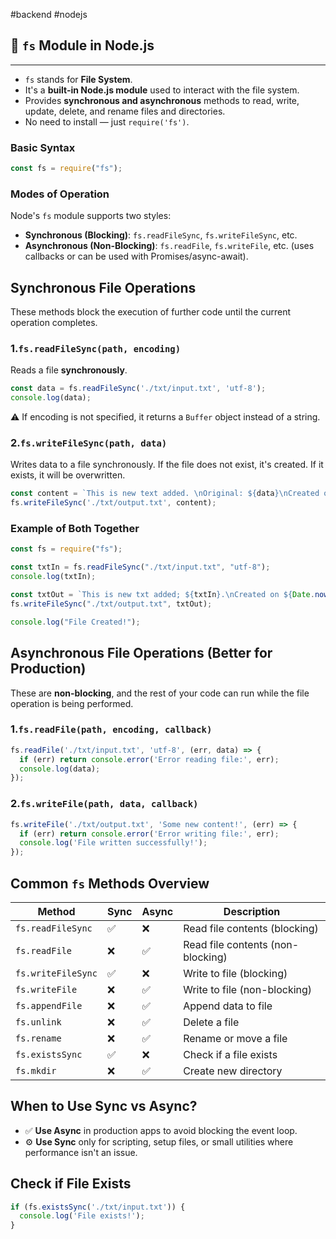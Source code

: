 #backend #nodejs 
## 📂 `fs` Module in Node.js
---

- `fs` stands for **File System**.
- It's a **built-in Node.js module** used to interact with the file system.
- Provides **synchronous and asynchronous** methods to read, write, update, delete, and rename files and directories.
- No need to install — just `require('fs')`.


### Basic Syntax

```js
const fs = require("fs");
```


### Modes of Operation

Node's `fs` module supports two styles:

- **Synchronous (Blocking)**: `fs.readFileSync`, `fs.writeFileSync`, etc.
- **Asynchronous (Non-Blocking)**: `fs.readFile`, `fs.writeFile`, etc. (uses callbacks or can be used with Promises/async-await).


## Synchronous File Operations

These methods block the execution of further code until the current operation completes.

### 1.`fs.readFileSync(path, encoding)`

Reads a file **synchronously**.

```js
const data = fs.readFileSync('./txt/input.txt', 'utf-8');
console.log(data);
```

⚠️ If encoding is not specified, it returns a `Buffer` object instead of a string.


### 2.`fs.writeFileSync(path, data)` 

Writes data to a file synchronously. If the file does not exist, it's created. If it exists, it will be overwritten.

```js
const content = `This is new text added. \nOriginal: ${data}\nCreated on ${Date.now()}`;
fs.writeFileSync('./txt/output.txt', content);
```


### Example of Both Together

```js
const fs = require("fs");

const txtIn = fs.readFileSync("./txt/input.txt", "utf-8");
console.log(txtIn);

const txtOut = `This is new txt added; ${txtIn}.\nCreated on ${Date.now()}`;
fs.writeFileSync("./txt/output.txt", txtOut);

console.log("File Created!");
```


## Asynchronous File Operations (Better for Production)

These are **non-blocking**, and the rest of your code can run while the file operation is being performed.

### 1.`fs.readFile(path, encoding, callback)`

```js
fs.readFile('./txt/input.txt', 'utf-8', (err, data) => {
  if (err) return console.error('Error reading file:', err);
  console.log(data);
});
```

### 2.`fs.writeFile(path, data, callback)`

```js
fs.writeFile('./txt/output.txt', 'Some new content!', (err) => {
  if (err) return console.error('Error writing file:', err);
  console.log('File written successfully!');
});
```


## Common `fs` Methods Overview

|Method|Sync|Async|Description|
|---|---|---|---|
|`fs.readFileSync`|✅|❌|Read file contents (blocking)|
|`fs.readFile`|❌|✅|Read file contents (non-blocking)|
|`fs.writeFileSync`|✅|❌|Write to file (blocking)|
|`fs.writeFile`|❌|✅|Write to file (non-blocking)|
|`fs.appendFile`|❌|✅|Append data to file|
|`fs.unlink`|❌|✅|Delete a file|
|`fs.rename`|❌|✅|Rename or move a file|
|`fs.existsSync`|✅|❌|Check if a file exists|
|`fs.mkdir`|❌|✅|Create new directory|

## When to Use Sync vs Async?

- ✅ **Use Async** in production apps to avoid blocking the event loop.
- ⚙️ **Use Sync** only for scripting, setup files, or small utilities where performance isn't an issue.

## Check if File Exists

```js
if (fs.existsSync('./txt/input.txt')) {
  console.log('File exists!');
}
```


